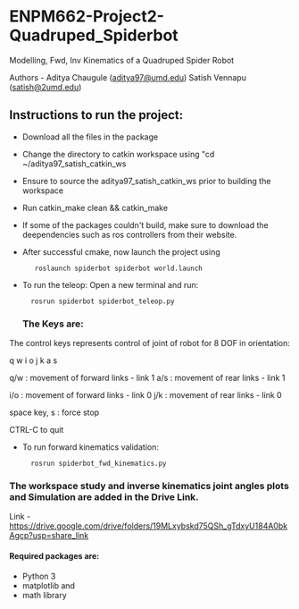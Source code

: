 # ENPM662-Project2-Quadruped_Spiderbot
Modelling, Fwd, Inv Kinematics of a Quadruped Spider Robot

Authors - 
Aditya Chaugule (aditya97@umd.edu)
Satish Vennapu (satish@2umd.edu)

## Instructions to run the project:

* Download all the files in the package 
* Change the directory to catkin workspace using "cd ~/aditya97_satish_catkin_ws
* Ensure to source the aditya97_satish_catkin_ws prior to building the workspace
* Run catkin_make clean && catkin_make
* If some of the packages couldn't build, make sure to download the deependencies such as ros controllers from their website. 
* After successful cmake, now launch the project using
        
         roslaunch spiderbot spiderbot world.launch

* To run the teleop:
	Open a new terminal and run:

		rosrun spiderbot spiderbot_teleop.py

	
    ### The Keys are:
		
The control keys represents control of joint of robot for 8 DOF in orientation: 

q       w
   i  o
   j  k
a       s

q/w : movement of forward links - link 1
a/s : movement of rear links  - link 1

i/o : movement of forward links - link 0
j/k : movement of rear links  - link 0

space key, s : force stop

CTRL-C to quit

	
* To run forward kinematics validation:
	
		rosrun spiderbot_fwd_kinematics.py

### The workspace study and inverse kinematics joint angles plots and Simulation are added in the Drive Link. 
Link - https://drive.google.com/drive/folders/19MLxybskd75QSh_gTdxyU184A0bkAgcp?usp=share_link
#### Required packages are: 
* Python 3
* matplotlib and 
* math library 
